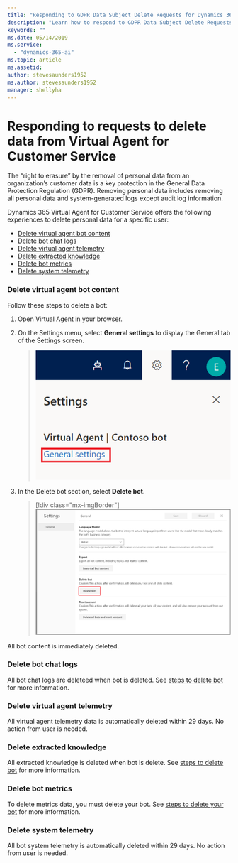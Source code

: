 ```yaml
---
title: "Responding to GDPR Data Subject Delete Requests for Dynamics 365 Virtual Agent for Customer Service"
description: "Learn how to respond​ to GDPR Data Subject Delete Requests for Dynamics 365 Virtual Agent for Customer Service."
keywords: ""
ms.date: 05/14/2019
ms.service:
  - "dynamics-365-ai"
ms.topic: article
ms.assetid: 
author: stevesaunders1952
ms.author: stevesaunders1952
manager: shellyha
---
```


# Responding to requests to delete data from Virtual Agent for Customer Service

The “right to erasure” by the removal of personal data from an organization’s customer data is a key protection in the General Data Protection Regulation (GDPR). Removing personal data includes removing all personal data and system-generated logs except audit log information.

Dynamics 365 Virtual Agent for Customer Service offers the following experiences to delete personal data for a specific user:

* [Delete virtual agent bot content](#delete-virtual-agent-bot-content)
* [Delete bot chat logs](#delete-bot-chat-logs)
* [Delete virtual agent telemetry](#delete-virtual-agent-telemetry)
* [Delete extracted knowledge](#delete-extracted-knowledge)
* [Delete bot metrics](#delete-bot-metrics)
* [Delete system telemetry](#delete-system-telemetry)

### Delete virtual agent bot content

Follow these steps to delete a bot:

1. Open Virtual Agent in your browser.
2. On the Settings menu, select **General settings** to display the General tab of the Settings screen.

   > ![General settings](media/general-settings.png)

3. In the Delete bot section, select **Delete bot**.

   > [!div class="mx-imgBorder"]
   > ![Delete bot](media/delete-bot.PNG)

All bot content is immediately deleted.

### Delete bot chat logs

All bot chat logs are deleteed when bot is deleted. See [steps to delete bot](#delete-virtual-agent-bot-content) for more information.

### Delete virtual agent telemetry

All virtual agent telemetry data is automatically deleted within 29 days. No action from user is needed.

### Delete extracted knowledge

All extracted knowledge is deleted when bot is delete. See [steps to delete bot](#delete-virtual-agent-bot-content) for more information.

### Delete bot metrics

To delete metrics data, you must delete your bot. See [steps to delete your bot](#delete-virtual-agent-bot-content) for more information.

### Delete system telemetry

All bot system telemetry is automatically deleted within 29 days. No action from user is needed.
